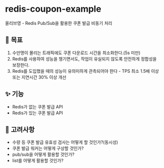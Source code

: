 # redis-coupon-example

올리브영 - Redis Pub/Sub을 활용한 쿠폰 발급 비동기 처리

## 📌 목표

1. 수만명이 몰리는 트래픽에도 쿠폰 다운로드 시간을 최소화한다.(5s 미만)
2. Redis를 사용하여 성능을 챙기면서도, 작업이 유실되지 않도록 안전하게 정합성을 보장한다.
3. Redis를 도입했을 때의 성능이 유의미하게 관측되어야 한다 - TPS 최소 1.5배 이상 또는 지연시간 30% 이상 개선

## ✨ 기능

- Redis가 없는 쿠폰 발급 API
- Redis가 있는 쿠폰 발급 API

## 👀 고려사항

- 수량 등 쿠폰 발급 유효성 검사는 어떻게 할 것인가?(동시성)
- 쿠폰 발급 워커는 어떻게 구상할 것인가?
- pub/sub을 어떻게 활용할 것인가?
- list를 어떻게 활용할 것인가?
